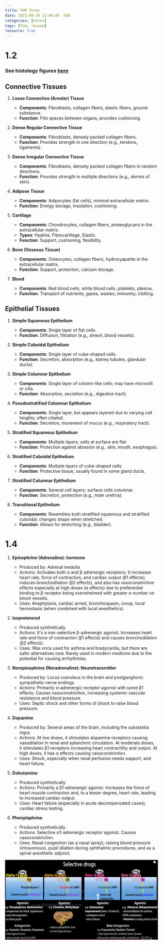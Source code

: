 ```yaml
---
title: FOM Terms
date: 2023-08-30 12:00:00 -500
categories: [notes]
tags: [fom, review]
resource: true
---
```


# 1.2

### See histology figures [here](/assets/docs/Hist_figures_1.pdf)


## Connective Tissues

1. **Loose Connective (Areolar) Tissue**
   - **Components**: Fibroblasts, collagen fibers, elastic fibers, ground substance.
   - **Function**: Fills spaces between organs, provides cushioning.

2. **Dense Regular Connective Tissue**
   - **Components**: Fibroblasts, densely packed collagen fibers.
   - **Function**: Provides strength in one direction (e.g., tendons, ligaments).

3. **Dense Irregular Connective Tissue**
   - **Components**: Fibroblasts, densely packed collagen fibers in random directions.
   - **Function**: Provides strength in multiple directions (e.g., dermis of skin).

4. **Adipose Tissue**
   - **Components**: Adipocytes (fat cells), minimal extracellular matrix.
   - **Function**: Energy storage, insulation, cushioning.

5. **Cartilage**
   - **Components**: Chondrocytes, collagen fibers, proteoglycans in the extracellular matrix.
   - **Types**: Hyaline, Fibrocartilage, Elastic.
   - **Function**: Support, cushioning, flexibility.

6. **Bone (Osseous Tissue)**
   - **Components**: Osteocytes, collagen fibers, hydroxyapatite in the extracellular matrix.
   - **Function**: Support, protection, calcium storage.

7. **Blood**
   - **Components**: Red blood cells, white blood cells, platelets, plasma.
   - **Function**: Transport of nutrients, gases, wastes; immunity; clotting.


## Epithelial Tissues

1. **Simple Squamous Epithelium**
   - **Components**: Single layer of flat cells.
   - **Function**: Diffusion, filtration (e.g., alveoli, blood vessels).

2. **Simple Cuboidal Epithelium**
   - **Components**: Single layer of cube-shaped cells.
   - **Function**: Secretion, absorption (e.g., kidney tubules, glandular ducts).

3. **Simple Columnar Epithelium**
   - **Components**: Single layer of column-like cells; may have microvilli or cilia.
   - **Function**: Absorption, secretion (e.g., digestive tract).

4. **Pseudostratified Columnar Epithelium**
   - **Components**: Single layer, but appears layered due to varying cell heights; often ciliated.
   - **Function**: Secretion, movement of mucus (e.g., respiratory tract).

5. **Stratified Squamous Epithelium**
   - **Components**: Multiple layers; cells at surface are flat.
   - **Function**: Protection against abrasion (e.g., skin, mouth, esophagus).

6. **Stratified Cuboidal Epithelium**
   - **Components**: Multiple layers of cube-shaped cells.
   - **Function**: Protective tissue, usually found in some gland ducts.

7. **Stratified Columnar Epithelium**
   - **Components**: Several cell layers; surface cells columnar.
   - **Function**: Secretion, protection (e.g., male urethra).

8. **Transitional Epithelium**
   - **Components**: Resembles both stratified squamous and stratified cuboidal; changes shape when stretched.
   - **Function**: Allows for stretching (e.g., bladder).


# 1.4

1. **Epinephrine (Adrenaline): hormone**
    - Produced by: Adrenal medulla
    - Actions: Activates both α and β adrenergic receptors. It increases heart rate, force of contraction, and cardiac output (β1 effects), induces bronchodilation (β2 effects), and also has vasoconstrictive effects especially at high doses (α effects) due to preferential binding to β receptor being overwhelmed with greater α number on blood vessels.
    - Uses: Anaphylaxis, cardiac arrest, bronchospasm, croup, local hemostasis (when combined with local anesthetics).

2. **Isoproterenol**
    - Produced synthetically.
    - Actions: It's a non-selective β-adrenergic agonist. Increases heart rate and force of contraction (β1 effects) and causes bronchodilation (β2 effects).
    - Uses: Was once used for asthma and bradycardia, but there are safer alternatives now. Rarely used in modern medicine due to the potential for causing arrhythmias.

3. **Norepinephrine (Noradrenaline): Neurotransmitter**
    - Produced by: Locus coeruleus in the brain and postganglionic sympathetic nerve endings.
    - Actions: Primarily α-adrenergic receptor agonist with some β1 effects. Causes vasoconstriction, increasing systemic vascular resistance and blood pressure.
    - Uses: Septic shock and other forms of shock to raise blood pressure.

4. **Dopamine**
    - Produced by: Several areas of the brain, including the substantia nigra.
    - Actions: At low doses, it stimulates dopamine receptors causing vasodilation in renal and splanchnic circulation. At moderate doses, it stimulates β1 receptors increasing heart contractility and output. At high doses, it has α effects causing vasoconstriction.
    - Uses: Shock, especially when renal perfusion needs support, and heart failure.

5. **Dobutamine**
    - Produced synthetically.
    - Actions: Primarily a β1-adrenergic agonist. Increases the force of heart muscle contraction and, to a lesser degree, heart rate, leading to increased cardiac output.
    - Uses: Heart failure (especially in acute decompensated cases), cardiac stress testing.

6. **Phenylephrine**
    - Produced synthetically.
    - Actions: Selective α1-adrenergic receptor agonist. Causes vasoconstriction.
    - Uses: Nasal congestion (as a nasal spray), raising blood pressure (intravenous), pupil dilation during ophthalmic procedures, and as a spinal anesthetic adjunct.

![Sympathomimetics](/img/sympathomimetics.png)